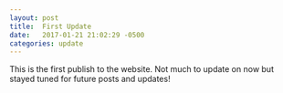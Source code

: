 ```yaml
---
layout: post
title:  First Update
date:   2017-01-21 21:02:29 -0500
categories: update
---
```

This is the first publish to the website. Not much to update on now but stayed tuned for future posts and updates!
